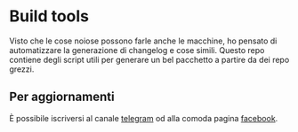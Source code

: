 # Build tools

Visto che le cose noiose possono farle anche le macchine, ho pensato di automatizzare 
la generazione di changelog e cose simili. Questo repo contiene degli script utili 
per generare un bel pacchetto a partire da dei repo grezzi.


## Per aggiornamenti

È possibile iscriversi al canale [telegram](https://telegram.me/matteoalessiocarrara) 
od alla comoda pagina [facebook](https://www.facebook.com/matteoalessiocarrara).

